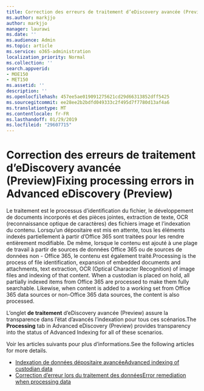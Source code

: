 ```yaml
---
title: Correction des erreurs de traitement d’eDiscovery avancée (Preview)
ms.author: markjjo
author: markjjo
manager: laurawi
ms.date: ''
ms.audience: Admin
ms.topic: article
ms.service: o365-administration
localization_priority: Normal
ms.collection: ''
search.appverid:
- MOE150
- MET150
ms.assetid: ''
description: ''
ms.openlocfilehash: 457ee5ae019091275621cd29d66313852dff5425
ms.sourcegitcommit: ee28ee2b2bdfd049333c2f495d7f7780d13af4a6
ms.translationtype: MT
ms.contentlocale: fr-FR
ms.lasthandoff: 01/29/2019
ms.locfileid: "29607715"
---
```

# <a name="fixing-processing-errors-in-advanced-ediscovery-preview"></a><span data-ttu-id="4c235-102">Correction des erreurs de traitement d’eDiscovery avancée (Preview)</span><span class="sxs-lookup"><span data-stu-id="4c235-102">Fixing processing errors in Advanced eDiscovery (Preview)</span></span>

<span data-ttu-id="4c235-p101">Le traitement est le processus d’identification du fichier, le développement de documents incorporés et des pièces jointes, extraction de texte, OCR (reconnaissance optique de caractères) des fichiers image et l’indexation du contenu.  Lorsqu’un dépositaire est mis en attente, tous les éléments indexés partiellement à partir d’Office 365 sont traitées pour les rendre entièrement modifiable.  De même, lorsque le contenu est ajouté à une plage de travail à partir de sources de données Office 365 ou de sources de données non - Office 365, le contenu est également traité.</span><span class="sxs-lookup"><span data-stu-id="4c235-p101">Processing is the process of file identification, expansion of embedded documents and attachments, text extraction, OCR (Optical Character Recognition) of image files and indexing of that content.  When a custodian is placed on hold, all partially indexed items from Office 365 are processed to make them fully searchable.  Likewise, when content is added to a working set from Office 365 data sources or non-Office 365 data sources, the content is also processed.</span></span>

<span data-ttu-id="4c235-106">L’onglet **de traitement** d’eDiscovery avancée (Preview) assure la transparence dans l’état d’avancés l’indexation pour tous ces scénarios.</span><span class="sxs-lookup"><span data-stu-id="4c235-106">The **Processing** tab in Advanced eDiscovery (Preview) provides transparency into the status of Advanced Indexing for all of these scenarios.</span></span>

<span data-ttu-id="4c235-107">Voir les articles suivants pour plus d’informations.</span><span class="sxs-lookup"><span data-stu-id="4c235-107">See the following articles for more details.</span></span>

- [<span data-ttu-id="4c235-108">Indexation de données dépositaire avancée</span><span class="sxs-lookup"><span data-stu-id="4c235-108">Advanced indexing of custodian data</span></span>](indexing-custodian-data.md)
- [<span data-ttu-id="4c235-109">Correction d’erreur lors du traitement des données</span><span class="sxs-lookup"><span data-stu-id="4c235-109">Error remediation when processing data</span></span>](error-remediation.md)
